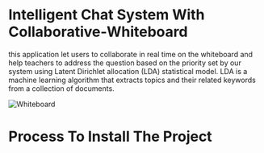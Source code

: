 # Intelligent Chat System With Collaborative-Whiteboard

this application let users to collaborate in real time on the whiteboard and help teachers to address the question based on the priority set by our system using Latent Dirichlet allocation (LDA) statistical model.
LDA is a machine learning algorithm that extracts topics and their related keywords from a collection of documents.

![Whiteboard](https://user-images.githubusercontent.com/72756462/121754132-74e60600-cb31-11eb-8e0e-5b9d3a849eba.jpeg)

# Process To Install The Project

  
